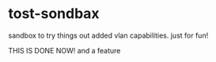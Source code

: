 # tost-sondbax
sandbox to try things out
added vlan capabilities. just for fun!

THIS IS DONE NOW!
and a feature
